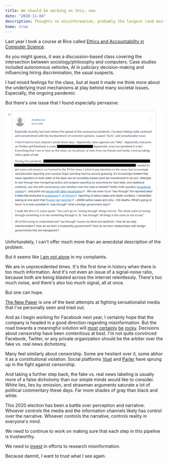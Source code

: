 ```yaml
---
title: We should be working on this, now
date: "2020-11-04"
description: Thoughts on misinformation, probably the largest (and most unprecedented) issue we're facing right now.
home: true
---
```


Last year I took a course at Rice called [Ethics and Accountability in Computer Science](https://courses.rice.edu/courses/!SWKSCAT.cat?p_action=COURSE&p_term=202010&p_crn=13832).

As you might guess, it was a discussion-based class covering the intersection between sociology/philosophy and computers. Case studies included autonomous vehicles, AI in judiciary decision-making and influencing hiring discrimination, the usual suspects.

I had mixed feelings for the class, but at least it made me think more about the underlying trust mechanisms at play behind many societal issues. Especially, the ongoing pandemic.

But there's one issue that I found especially pervasive:

![./Screen_Shot_2020-11-01_at_6.11.36_PM.png](./Screen_Shot_2020-11-01_at_6.11.36_PM.png)

Unfortunately, I can't offer much more than an anecdotal description of the problem.

But it seems like [I am not alone](http://citeseerx.ist.psu.edu/viewdoc/download?doi=10.1.1.940.5433&rep=rep1&type=pdf) in my complaints.

We are in unprecedented times. It's the first time in history when there is too much information. And it's not even an issue of a signal-noise ratio, because both are being blasted across the internet relentlessly. There's too much noise, and there's also too much signal, all at once.

But one can hope.

[The New Paper](https://thenewpaper.co/) is one of the best attempts at fighting sensationalist media that I've personally seen and tried out.

And as I begin working for Facebook next year, I certainly hope that the company is headed in a good direction regarding misinformation. But the road towards a meaningful solution will [most](https://www.forbes.com/sites/traversmark/2020/03/21/facebook-spreads-fake-news-faster-than-any-other-social-website-according-to-new-research/) [certainly](https://www.nytimes.com/2020/10/12/technology/on-facebook-misinformation-is-more-popular-now-than-in-2016.html) [be](https://www.reuters.com/article/usa-election-trump-tweet/update-13-twitter-facebook-fail-to-corral-trumps-misinformation-about-us-vote-count-idUSL1N2HQ0XY) [rocky](https://www.cnn.com/2020/10/09/tech/facebook-misinformation-loophole-avaaz/index.html). Decisions about censorship have been contentious at best. I'm not quite convinced Facebook, Twitter, or any private organization should be the arbiter over the fake vs. real news dichotomy.

Many feel similarly about censorship. Some are hesitant over it, some abhor it as a constitutional violation. Social platforms [Voat](https://www.theverge.com/2015/7/10/8924415/voat-reddit-competitor-free-speech) and [Parler](https://parler.com/) have sprung up in the fight against censorship.

And taking a further step back, the fake vs. real news labeling is usually more of a false dichotomy than our simple minds would like to consider. White lies, lies by omission, and strawman arguments saturate a lot of political commentary these days. Far more shades of gray than black and white.

This 2020 election has been a battle over perception and narrative. Whoever controls the media and the information channels likely has control over the narrative. Whoever controls the narrative, controls reality in everyone's mind.

We need to continue to work on making sure that each step in this pipeline is trustworthy.

We need to [invest](https://research.fb.com/blog/2020/02/facebook-misinformation-polarization-rfp-two-million-dollar-commitment/) in efforts to research misinformation.

Because damnit, I want to trust what I see again.
